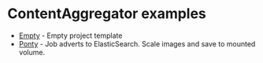 # ContentAggregator examples #

* [Empty](Empty/Readme.md) - Empty project template
* [Ponty](Ponty/Readme.md) - Job adverts to ElasticSearch. Scale images and save to mounted volume.